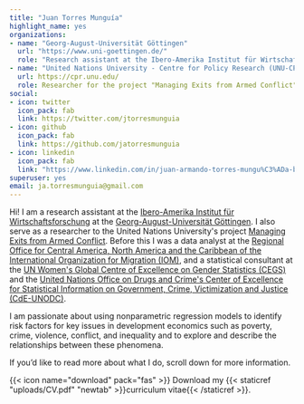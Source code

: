 ```yaml
---
title: "Juan Torres Munguía"
highlight_name: yes
organizations:
- name: "Georg-August-Universität Göttingen"
  url: "https://www.uni-goettingen.de/"
  role: "Research assistant at the Ibero-Amerika Institut für Wirtschaftsforschung"
- name: "United Nations University - Centre for Policy Research (UNU-CPR)"
  url: https://cpr.unu.edu/
  role: Researcher for the project "Managing Exits from Armed Conflict"
social:
- icon: twitter
  icon_pack: fab
  link: https://twitter.com/jtorresmunguia
- icon: github
  icon_pack: fab
  link: https://github.com/jatorresmunguia
- icon: linkedin
  icon_pack: fab
  link: "https://www.linkedin.com/in/juan-armando-torres-mungu%C3%ADa-b13279243/"
superuser: yes
email: ja.torresmunguia@gmail.com
---
```


Hi! I am a research assistant at the [Ibero-Amerika Institut für Wirtschaftsforschung](https://uni-goettingen.de/en/64104.html) at the [Georg-August-Universität Göttingen](https://uni-goettingen.de/). I also serve as a researcher to the United Nations University's project [Managing Exits from Armed Conflict](https://cpr.unu.edu/research/projects/meac.html#outline). Before this I was a data analyst at the [Regional Office for Central America, North America and the Caribbean of the International Organization for Migration (IOM)](https://rosanjose.iom.int/en), and a statistical consultant at the [UN Women's Global Centre of Excellence on Gender Statistics (CEGS)](https://data.unwomen.org/where-we-work/cegs) and the [United Nations Office on Drugs and Crime's Center of Excellence for Statistical Information on Government, Crime, Victimization and Justice (CdE-UNODC)](https://www.cdeunodc.inegi.org.mx/index.php/en/). 

I am passionate about using nonparametric regression models to identify risk factors for key issues in development economics such as poverty, crime, violence, conflict, and inequality and to explore and describe the relationships between these phenomena.

If you’d like to read more about what I do, scroll down for more information.

{{< icon name="download" pack="fas" >}} Download my {{< staticref "uploads/CV.pdf" "newtab" >}}curriculum vitae{{< /staticref >}}.
